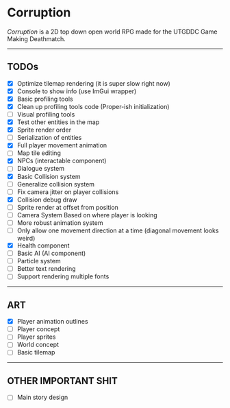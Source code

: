 # Corruption

*Corruption* is a 2D top down open world RPG made for the UTGDDC Game Making Deathmatch.

***

## TODOs

- [x] Optimize tilemap rendering (it is super slow right now)
- [x] Console to show info (use ImGui wrapper)
- [x] Basic profiling tools
- [x] Clean up profiling tools code (Proper-ish initialization)
- [ ] Visual profiling tools
- [x] Test other entities in the map
- [x] Sprite render order
- [ ] Serialization of entities
- [x] Full player movement animation
- [ ] Map tile editing
- [x] NPCs (interactable component)
- [ ] Dialogue system
- [x] Basic Collision system
- [ ] Generalize collision system
- [ ] Fix camera jitter on player collisions
- [x] Collision debug draw
- [ ] Sprite render at offset from position
- [ ] Camera System Based on where player is looking
- [ ] More robust animation system
- [ ] Only allow one movement direction at a time (diagonal movement looks weird)
- [x] Health component
- [ ] Basic AI (AI component)
- [ ] Particle system
- [ ] Better text rendering
- [ ] Support rendering multiple fonts

***

## ART

- [x] Player animation outlines
- [ ] Player concept
- [ ] Player sprites
- [ ] World concept
- [ ] Basic tilemap

***

## OTHER IMPORTANT SHIT

- [ ] Main story design
